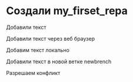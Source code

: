 ﻿# Создали my_firset_repa

Добавили текст

Добавили текст через веб браузер

Добавим текст локально

Добавили текст в новой ветке newbrench

Разрешаем конфликт
